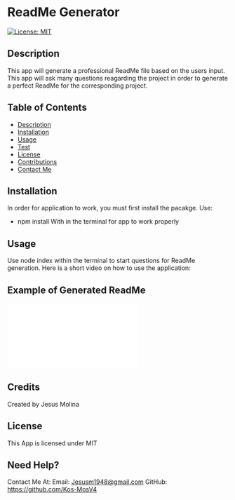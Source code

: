 # ReadMe Generator
[![License: MIT](https://img.shields.io/badge/License-MIT-yellow.svg)](https://opensource.org/licenses/MIT)

## Description
This app will generate a professional ReadMe file based on the users input. This app will ask many questions reagarding the project in order to generate a perfect ReadMe for the corresponding project.

## **Table of Contents**
* [Description](#Description)
* [Installation](#Installation)
* [Usage](#Usage)
* [Test](#Test)
* [License](#License)
* [Contributions](#Contributions)
* [Contact Me](#ContactUs)

## Installation 
In order for application to work, you must first install the pacakge. Use:
* npm install
With in the terminal for app to work properly

## Usage
Use node index within the terminal to start questions for ReadMe generation. Here is a short video on how to use the application: 

## Example of Generated ReadMe
![Example](/sample/readme.md)

## Credits
Created by Jesus Molina

## License
This App is licensed under MIT

## Need Help?
Contact Me At:
Email: Jesusm1948@gmail.com
GitHub: https://github.com/Kos-MosV4
